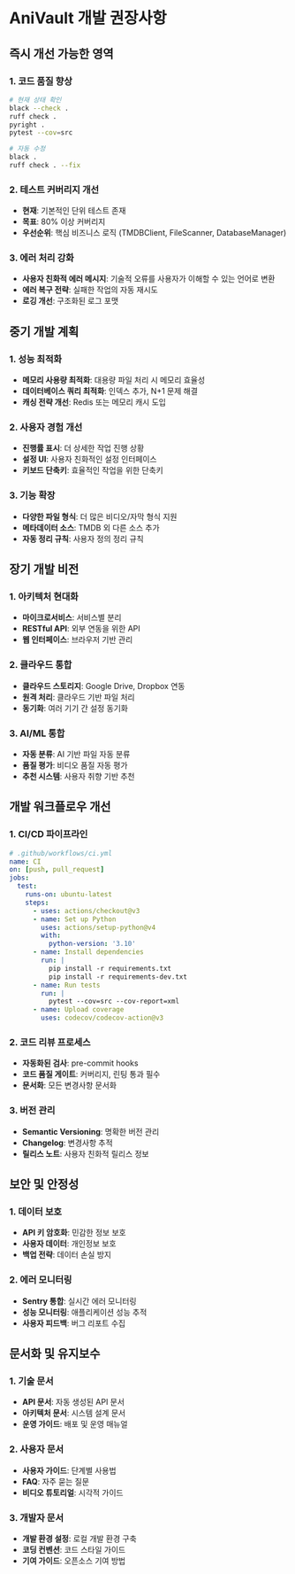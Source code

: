 # AniVault 개발 권장사항

## 즉시 개선 가능한 영역

### 1. 코드 품질 향상
```bash
# 현재 상태 확인
black --check .
ruff check .
pyright .
pytest --cov=src

# 자동 수정
black .
ruff check . --fix
```

### 2. 테스트 커버리지 개선
- **현재**: 기본적인 단위 테스트 존재
- **목표**: 80% 이상 커버리지
- **우선순위**: 핵심 비즈니스 로직 (TMDBClient, FileScanner, DatabaseManager)

### 3. 에러 처리 강화
- **사용자 친화적 에러 메시지**: 기술적 오류를 사용자가 이해할 수 있는 언어로 변환
- **에러 복구 전략**: 실패한 작업의 자동 재시도
- **로깅 개선**: 구조화된 로그 포맷

## 중기 개발 계획

### 1. 성능 최적화
- **메모리 사용량 최적화**: 대용량 파일 처리 시 메모리 효율성
- **데이터베이스 쿼리 최적화**: 인덱스 추가, N+1 문제 해결
- **캐싱 전략 개선**: Redis 또는 메모리 캐시 도입

### 2. 사용자 경험 개선
- **진행률 표시**: 더 상세한 작업 진행 상황
- **설정 UI**: 사용자 친화적인 설정 인터페이스
- **키보드 단축키**: 효율적인 작업을 위한 단축키

### 3. 기능 확장
- **다양한 파일 형식**: 더 많은 비디오/자막 형식 지원
- **메타데이터 소스**: TMDB 외 다른 소스 추가
- **자동 정리 규칙**: 사용자 정의 정리 규칙

## 장기 개발 비전

### 1. 아키텍처 현대화
- **마이크로서비스**: 서비스별 분리
- **RESTful API**: 외부 연동을 위한 API
- **웹 인터페이스**: 브라우저 기반 관리

### 2. 클라우드 통합
- **클라우드 스토리지**: Google Drive, Dropbox 연동
- **원격 처리**: 클라우드 기반 파일 처리
- **동기화**: 여러 기기 간 설정 동기화

### 3. AI/ML 통합
- **자동 분류**: AI 기반 파일 자동 분류
- **품질 평가**: 비디오 품질 자동 평가
- **추천 시스템**: 사용자 취향 기반 추천

## 개발 워크플로우 개선

### 1. CI/CD 파이프라인
```yaml
# .github/workflows/ci.yml
name: CI
on: [push, pull_request]
jobs:
  test:
    runs-on: ubuntu-latest
    steps:
      - uses: actions/checkout@v3
      - name: Set up Python
        uses: actions/setup-python@v4
        with:
          python-version: '3.10'
      - name: Install dependencies
        run: |
          pip install -r requirements.txt
          pip install -r requirements-dev.txt
      - name: Run tests
        run: |
          pytest --cov=src --cov-report=xml
      - name: Upload coverage
        uses: codecov/codecov-action@v3
```

### 2. 코드 리뷰 프로세스
- **자동화된 검사**: pre-commit hooks
- **코드 품질 게이트**: 커버리지, 린팅 통과 필수
- **문서화**: 모든 변경사항 문서화

### 3. 버전 관리
- **Semantic Versioning**: 명확한 버전 관리
- **Changelog**: 변경사항 추적
- **릴리스 노트**: 사용자 친화적 릴리스 정보

## 보안 및 안정성

### 1. 데이터 보호
- **API 키 암호화**: 민감한 정보 보호
- **사용자 데이터**: 개인정보 보호
- **백업 전략**: 데이터 손실 방지

### 2. 에러 모니터링
- **Sentry 통합**: 실시간 에러 모니터링
- **성능 모니터링**: 애플리케이션 성능 추적
- **사용자 피드백**: 버그 리포트 수집

## 문서화 및 유지보수

### 1. 기술 문서
- **API 문서**: 자동 생성된 API 문서
- **아키텍처 문서**: 시스템 설계 문서
- **운영 가이드**: 배포 및 운영 매뉴얼

### 2. 사용자 문서
- **사용자 가이드**: 단계별 사용법
- **FAQ**: 자주 묻는 질문
- **비디오 튜토리얼**: 시각적 가이드

### 3. 개발자 문서
- **개발 환경 설정**: 로컬 개발 환경 구축
- **코딩 컨벤션**: 코드 스타일 가이드
- **기여 가이드**: 오픈소스 기여 방법